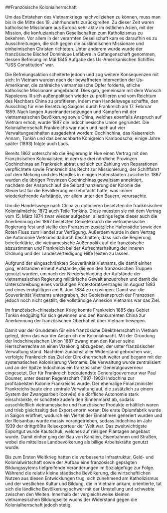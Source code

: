 ##Französische Kolonialherrschaft

Um das Entstehen des Vietnamkriegs nachvollziehen zu können, muss man bis in die Mitte des 19. Jahrhunderts zurückgreifen.
Zu dieser Zeit waren katholische Missionare aus Europa sehr aktiv im östlichen Asien, mit der Mission, die konfuzianischen Gesellschaften zum Katholizismus zu bekehren.
Vor allem in der verarmten Gesellschaft kam es daraufhin es zu Ausschreitungen, die sich gegen die ausländischen Missionare und einheimischen Christen richteten.
Unter anderem wurde wurde der französische Bischof Dominique Lefèbvre in Gefangenschaft genommen, dessen Befreiung im Mai 1845 Aufgabe des Us-Amerikanischen Schiffes "USS Constitution" war.

Die Befreiungsaktion scheiterte jedoch und zog weitere Konsequenzen mit sich: In Vietnam wurden nach der bewaffneten Intervention der Us-Amerikaner, die zahlreiche vietnamesische Opfer forderte, etliche katholische Missionare umgebracht.
Dies gab, gemeinsam mit dem Wunsch Napoleons III sich außenpolitisch wieder zu profilieren und vom Reichtum des Nachbars China zu profitieren, indem man Handelswege schaffte, den Ausschlag für eine Besetzung Saigons durch Frankreich am 17. Februar 1859.
Nach langen Auseinandersetzungen und Kämpfen mit der vietnamesischen Bevölkerung sowie China, welches ebenfalls Anspruch auf Vietnam erhob, wurde 1887 die Indochinesische Union gegründet.
Die Kolonialherrschaft Frankreichs war nach und nach auf vier Verwaltungseinheiten ausgedehnt worden: Cochinchina, das Kaiserreich Annam, Tonkin und das benachbarte Königreich Kambodscha; einige Jahre später (1893) folgte auch Laos.

Bereits 1862 unterschrieb die Regierung in Hue einen Vertrag mit den Französischen Kolonialisten, in dem sie drei nördliche Provinzen Cochinchinas an Frankreich abtrat und sich zur Zahlung von Reparationen verpflichtete sowie Frankreich das Recht zur Missionierung, der Schifffahrt auf dem Mekong und des Handles in einigen Hafenstädten zusicherte.
1867 wurden die übrigen Provinzen Cochinchinas gewaltsam annektiert, nachdem der Anspruch auf die Selbstfinanzierung der Kolonie die Steuerlast für die Bevölkerung verzehnfacht hatte, was immer wiederkehrende Aufstände, vor allem unter den Bauern, verursachte.

Um die Handelswege nach China zu optimieren besetzten die frankösischen Kolonialmächte 1872 auch Teile Tonkins.
Diese mussten sie mit dem Vertrag vom 15. März 1874 zwar wieder aufgeben, allerdings legte dieser auch die Anerkennung der 1867 besetzten Gebiete durch die vietnamesische Regierung fest und stellte den Franzosen zusätzliche Hafensädte sowie den Roten Fluss zum Handel zur Verfügung.
Außerdem wurde in dem Vertrag die Autonomie Vietnams dadurch beschnitten, dass sich die Regierung bereiterklärte, die vietnamesische Außenpolitk auf die französische abzustimmen und Frankreich bei der Aufrechterhaltung der inneren Ordnung und der Landesverteidigung Hilfe leisten zu lassen.

Aufgrund der eingeschränkten Souveränität Vietnams, die damit einher ging, entstanden erneut Aufstände, die von den französischen Truppen genutzt wurden, um nach der Niederschlagung der Aufstände der vietnamesischen Regierung militärische Gewalt anzudrohen und damit die Unterschreibung eines vorläufigen Protektoratsvertrages im August 1883 und eines endgültigen am 6. Juni 1884 zu erzwingen. Damit war die Souveränität Vietnams untergraben, der Gebietsanspruch der Franzosen jedoch noch nicht gestillt; die vollständige Annexion Vietnams war das Ziel.

Im französisch-chinesischen Krieg konnte Frankreich 1885 das Gebiet Tonkin endgültig für sich gewinnen und den Konkurrenten China zur Anerkennung der französischen Oberhoheit über Vietnam bewegen.

Damit war der Grundstein für eine französiche Direktherrschaft in Vietnam gelegt, denn das war der Anspruch der Kolonialmacht.
Mit der Gründung der Indochinesischen Union 1887 zwang man den Kaiser seine Herrscherrechte an einen Vizekönig abzugeben, der unter französischer Verwaltung stand.
Nachdem zunächst aller Widerstand gebrochen war, verfolgte Frankreich das Ziel der Direktherrschaft weiter und begann mit der systematischen Kolonisierung Vietnams.
Die Verwaltung wurde zentralisiert und an der Spitze Indochinas ein französischer Generalgouverneur eingesetzt.
Der für Frankreich bedeutendste Generalgouverneur war Paul Doumer, unter dessen  Regentschaft (1897-1902) Indochina zur profitabelsten Kolonie Frankreichs wurde.
Der ehemalige Finanzminister Frankreichs baute eine zentrale Verwaltung auf, die zusätzlich zu einem System der Zwangsarbeit (corvée) die dörfliche Autonomie stark einschränkte, er schottete zudem den Binnenmarkt ab, sodass ausschließlich vietnamesische und französische Produkte erhältlich waren und trieb gleichzeitig den Export enorm voran:
Die erste Opiumfabrik wurde in Saigon eröffnet, wodurch ein Viertel der Einnahmen generiert wurden und der Reisanbau wurde massiv vorangetrieben, sodass Indochina im Jahr 1939 der drittgrößte Reisexporteur der Welt war.
Das zweitwichtigste Exportgut wurde Kautschuk, welches auf riesigen Plantagen angebaut wurde.
Damit einher ging der Bau von Kanälen, Eisenbahnen und Straßen, wobei die mittellose Landbevölkerung als billige Arbeitskräfte genutzt wurde.

Bis zum Ersten Weltkrieg hatten die verbesserte Infrastruktur, Geld- und Kolonialwirtschaft sowie der Aufbau eine französisch geprägten Bildungssytems tiefgreifende Veränderungen im Sozialgefüge zur Folge.
Während die relativ kleine städtische Bevölkerung, die wirtschaftlichen Nutzen aus diesen Entwicklungen trug, sich zunehmend am Katholizismus und der westlichen Kultur und Bildung, die in Vietnam ankam, orientierte, tat sich die ländliche Bevölkerung schwer mit der Umstellung und schwebte zwischen den Welten.
Innerhalb der vergleichsweise kleinen vietnamesischen Bildungselite wuchs der Widerstand gegen die Kolonialherrschaft jedoch stetig.
